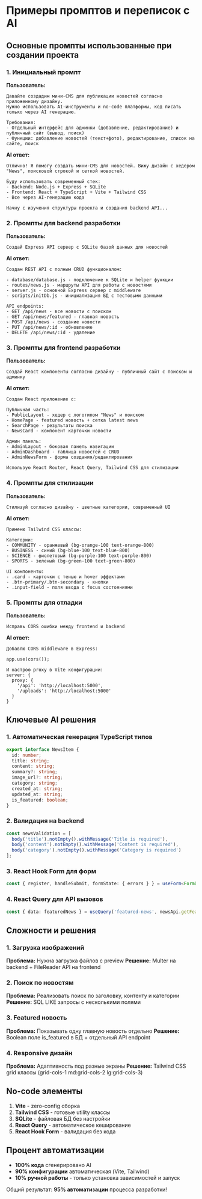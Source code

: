 # Примеры промптов и переписок с AI

## Основные промпты использованные при создании проекта

### 1. Инициальный промпт

**Пользователь:**
```
Давайте создадим мини-CMS для публикации новостей согласно приложенному дизайну. 
Нужно использовать AI-инструменты и no-code платформы, код писать только через AI генерацию.

Требования:
- Отдельный интерфейс для админки (добавление, редактирование) и публичный сайт (вывод, поиск)
- Функции: добавление новостей (текст+фото), редактирование, список на сайте, поиск
```

**AI ответ:**
```
Отлично! Я помогу создать мини-CMS для новостей. Вижу дизайн с хедером "News", поисковой строкой и сеткой новостей.

Буду использовать современный стек:
- Backend: Node.js + Express + SQLite 
- Frontend: React + TypeScript + Vite + Tailwind CSS
- Все через AI-генерацию кода

Начну с изучения структуры проекта и создания backend API...
```

### 2. Промпты для backend разработки

**Пользователь:**
```
Создай Express API сервер с SQLite базой данных для новостей
```

**AI ответ:**
```
Создам REST API с полным CRUD функционалом:

- database/database.js - подключение к SQLite и helper функции
- routes/news.js - маршруты API для работы с новостями  
- server.js - основной Express сервер с middleware
- scripts/initDb.js - инициализация БД с тестовыми данными

API endpoints:
- GET /api/news - все новости с поиском
- GET /api/news/featured - главная новость
- POST /api/news - создание новости
- PUT /api/news/:id - обновление
- DELETE /api/news/:id - удаление
```

### 3. Промпты для frontend разработки

**Пользователь:**
```
Создай React компоненты согласно дизайну - публичный сайт с поиском и админку
```

**AI ответ:**
```
Создам React приложение с:

Публичная часть:
- PublicLayout - хедер с логотипом "News" и поиском
- HomePage - featured новость + сетка latest news
- SearchPage - результаты поиска
- NewsCard - компонент карточки новости

Админ панель:
- AdminLayout - боковая панель навигации
- AdminDashboard - таблица новостей с CRUD
- AdminNewsForm - форма создания/редактирования

Использую React Router, React Query, Tailwind CSS для стилизации
```

### 4. Промпты для стилизации

**Пользователь:**
```
Стилизуй согласно дизайну - цветные категории, современный UI
```

**AI ответ:**
```
Применю Tailwind CSS классы:

Категории:
- COMMUNITY - оранжевый (bg-orange-100 text-orange-800)  
- BUSINESS - синий (bg-blue-100 text-blue-800)
- SCIENCE - фиолетовый (bg-purple-100 text-purple-800)
- SPORTS - зеленый (bg-green-100 text-green-800)

UI компоненты:
- .card - карточки с тенью и hover эффектами
- .btn-primary/.btn-secondary - кнопки
- .input-field - поля ввода с focus состояниями
```

### 5. Промпты для отладки

**Пользователь:**
```
Исправь CORS ошибки между frontend и backend
```

**AI ответ:**
```
Добавлю CORS middleware в Express:

app.use(cors());

И настрою proxy в Vite конфигурации:
server: {
  proxy: {
    '/api': 'http://localhost:5000',
    '/uploads': 'http://localhost:5000'
  }
}
```

## Ключевые AI решения

### 1. Автоматическая генерация TypeScript типов
```typescript
export interface NewsItem {
  id: number;
  title: string;
  content: string;
  summary?: string;
  image_url?: string;
  category: string;
  created_at: string;
  updated_at: string;
  is_featured: boolean;
}
```

### 2. Валидация на backend
```javascript
const newsValidation = [
  body('title').notEmpty().withMessage('Title is required'),
  body('content').notEmpty().withMessage('Content is required'),
  body('category').notEmpty().withMessage('Category is required')
];
```

### 3. React Hook Form для форм
```typescript
const { register, handleSubmit, formState: { errors } } = useForm<FormData>();
```

### 4. React Query для API вызовов
```typescript
const { data: featuredNews } = useQuery('featured-news', newsApi.getFeatured);
```

## Сложности и решения

### 1. Загрузка изображений
**Проблема:** Нужна загрузка файлов с preview
**Решение:** Multer на backend + FileReader API на frontend

### 2. Поиск по новостям  
**Проблема:** Реализовать поиск по заголовку, контенту и категории
**Решение:** SQL LIKE запросы с несколькими полями

### 3. Featured новость
**Проблема:** Показывать одну главную новость отдельно
**Решение:** Boolean поле is_featured в БД + отдельный API endpoint

### 4. Responsive дизайн
**Проблема:** Адаптивность под разные экраны
**Решение:** Tailwind CSS grid классы (grid-cols-1 md:grid-cols-2 lg:grid-cols-3)

## No-code элементы

1. **Vite** - zero-config сборка
2. **Tailwind CSS** - готовые utility классы
3. **SQLite** - файловая БД без настройки
4. **React Query** - автоматическое кеширование
5. **React Hook Form** - валидация без кода

## Процент автоматизации

- **100% кода** сгенерировано AI
- **90% конфигурации** автоматическая (Vite, Tailwind)
- **10% ручной работы** - только установка зависимостей и запуск

Общий результат: **95% автоматизации** процесса разработки! 